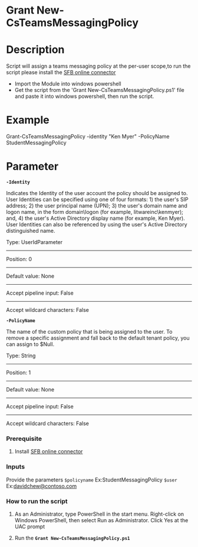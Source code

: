 # Grant New-CsTeamsMessagingPolicy

# Description
Script will assign a teams messaging policy at the per-user scope,to run the script please install the [SFB online connector](https://www.microsoft.com/en-us/download/details.aspx?id=39366)
- Import the Module into windows powershell 
- Get the script from the 'Grant New-CsTeamsMessagingPolicy.ps1' file and paste it into windows powershell, then run the script.

# Example
  Grant-CsTeamsMessagingPolicy -identity "Ken Myer" -PolicyName StudentMessagingPolicy

# Parameter
**`-Identity`**

Indicates the Identity of the user account the policy should be assigned to. User Identities can be specified using one of four formats: 1) the user's SIP address; 2) the user principal name (UPN); 3) the user's domain name and logon name, in the form domain\logon (for example, litwareinc\kenmyer); and, 4) the user's Active Directory display name (for example, Ken Myer). User Identities can also be referenced by using the user's Active Directory distinguished name.

Type:	UserIdParameter
* * *
Position:	0
* * *
Default value:	None
* * *
Accept pipeline input:	False
* * *
Accept wildcard characters:	False

**`-PolicyName`**

The name of the custom policy that is being assigned to the user. To remove a specific assignment and fall back to the default tenant policy, you can assign to $Null.

Type:	String
* * *
Position:	1
* * *
Default value:	None
* * *
Accept pipeline input:	False
* * *
Accept wildcard characters:	False

### Prerequisite
1)	Install [SFB online connector](https://www.microsoft.com/en-us/download/details.aspx?id=39366)

### Inputs
Provide the parameters
`$policyname` Ex:StudentMessagingPolicy
`$user` Ex:davidchew@contoso.com

### How to run the script

1. As an Administrator, type PowerShell in the start menu. Right-click on Windows PowerShell, then select Run as Administrator.
Click Yes at the UAC prompt

2. Run the **`Grant New-CsTeamsMessagingPolicy.ps1`**
